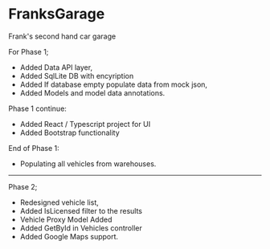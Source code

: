 # FranksGarage
Frank's second hand car garage

For Phase 1;
- Added Data API layer,
- Added SqlLite DB with encyription
- Added If database empty populate data from mock json,
- Added Models and model data annotations.

Phase 1 continue: 
- Added React / Typescript project for UI
- Added Bootstrap functionality

End of Phase 1:
- Populating all vehicles from warehouses.

_____________________________________________________________
Phase 2;
- Redesigned vehicle list,
- Added IsLicensed filter to the results
- Vehicle Proxy Model Added
- Added GetById in Vehicles controller
- Added Google Maps support.